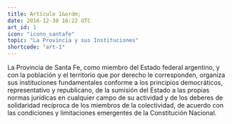```yaml
---
title: Artículo 1&ordm;
date: 2016-12-30 16:22 UTC
art_id: 1
icon: "icono_santafe"
topic: "La Provincia y sus Instituciones"
shortcode: "art-1"
---
```

La Provincia de Santa Fe, como miembro del Estado federal argentino, y con la población y el territorio que por derecho le corresponden, organiza sus instituciones fundamentales conforme a los principios democráticos, representativo y republicano, de la sumisión del Estado a las propias normas jurídicas en cualquier campo de su actividad y de los deberes de solidaridad recíproca de los miembros de la colectividad, de acuerdo con las condiciones y limitaciones emergentes de la Constitución Nacional.
